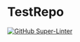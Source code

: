 # TestRepo
[![GitHub Super-Linter](https://github.com/ICS4U-Programming-ChristopherDB/TestRepo/workflows/Lint%20Code%20Base/badge.svg)](https://github.com/marketplace/actions/super-linter)

